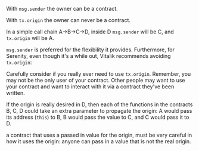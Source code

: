 
With  `msg.sender`  the owner can be a contract.

With  `tx.origin`  the owner can never be a contract.

In a simple call chain A->B->C->D, inside D  `msg.sender`  will be C, and  `tx.origin`  will be A.

`msg.sender`  is preferred for the flexibility it provides. Furthermore, for Serenity, even though it's a while out, Vitalik recommends avoiding  `tx.origin`:  

Carefully consider if you really ever need to use  `tx.origin`. Remember, you may not be the only user of your contract. Other people may want to use your contract and want to interact with it via a contract they've been written.

If the origin is really desired in D, then each of the functions in the contracts B, C, D could take an extra parameter to propagate the origin: A would pass its address (`this`) to B, B would pass the value to C, and C would pass it to D.

 a contract that uses a passed in value for the origin, must be very careful in how it uses the origin: anyone can pass in a value that is not the real origin.